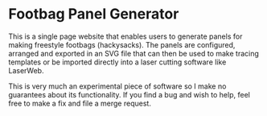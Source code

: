 # Footbag Panel Generator
This is a single page website that enables users to generate panels for making freestyle footbags (hackysacks). The panels are configured, arranged and exported in an SVG file that can then be used to make tracing templates or be imported directly into a laser cutting software like LaserWeb.

This is very much an experimental piece of software so I make no guarantees about its functionality. If you find a bug and wish to help, feel free to make a fix and file a merge request.
